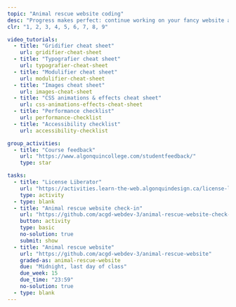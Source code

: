 ```yaml
---
topic: "Animal rescue website coding"
desc: "Progress makes perfect: continue working on your fancy website and show the teacher some progress."
clr: "1, 2, 3, 4, 5, 6, 7, 8, 9"

video_tutorials:
  - title: "Gridifier cheat sheet"
    url: gridifier-cheat-sheet
  - title: "Typografier cheat sheet"
    url: typografier-cheat-sheet
  - title: "Modulifier cheat sheet"
    url: modulifier-cheat-sheet
  - title: "Images cheat sheet"
    url: images-cheat-sheet
  - title: "CSS animations & effects cheat sheet"
    url: css-animations-effects-cheat-sheet
  - title: "Performance checklist"
    url: performance-checklist
  - title: "Accessibility checklist"
    url: accessibility-checklist

group_activities:
  - title: "Course feedback"
    url: "https://www.algonquincollege.com/studentfeedback/"
    type: star

tasks:
  - title: "License Liberator"
    url: "https://activities.learn-the-web.algonquindesign.ca/license-liberator/"
    type: activity
  - type: blank
  - title: "Animal rescue website check-in"
    url: "https://github.com/acgd-webdev-3/animal-rescue-website-check-in"
    button: activity
    type: basic
    no-solution: true
    submit: show
  - title: "Animal rescue website"
    url: "https://github.com/acgd-webdev-3/animal-rescue-website"
    graded-as: animal-rescue-website
    due: "Midnight, last day of class"
    due_week: 15
    due_time: "23:59"
    no-solution: true
  - type: blank
---
```

